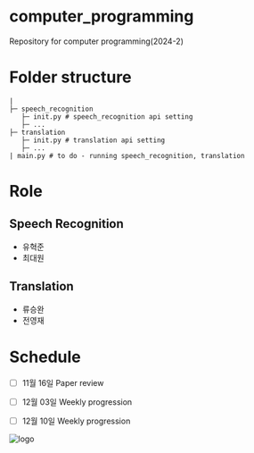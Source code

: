# computer_programming
Repository for computer programming(2024-2)

# Folder structure
```
|
├─ speech_recognition
   ├─ init.py # speech_recognition api setting
   ├─ ...
├─ translation
   ├─ init.py # translation api setting
   ├─ ... 
| main.py # to do - running speech_recognition, translation
```

# Role
## Speech Recognition
- 유혁준
- 최대원

## Translation
- 류승완
- 전영재

# Schedule
- [ ] 11월 16일 Paper review
- [ ] 12월 03일 Weekly progression
- [ ] 12월 10일 Weekly progression


![logo](https://www.hanyang.ac.kr/documents/20182/0/initial3.png/4054db65-27de-4fff-80fb-15a05561b317?t=1472537582993)
